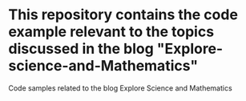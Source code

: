 # This repository contains the code example relevant to the topics discussed in the blog "Explore-science-and-Mathematics"
Code samples related to the blog Explore Science and Mathematics

